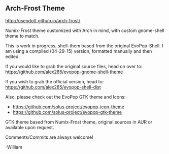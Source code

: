 ## Arch-Frost Theme

http://osendott.github.io/arch-frost/

Numix-Frost theme customized with Arch in mind, with custom gnome-shell theme to match.

This is work in progress, shell-them based from the original EvoPop-Shell.
I am using a compiled (04-29-15) version, formatted manually and then edited. 

If you would like to grab the original source files, head on over to:
https://github.com/alex285/evopop-gnome-shell-theme

If you wish to grab the official version, head to:
https://github.com/alex285/evopop-shell-dist

Also, please check out the EvoPop GTK theme and Icons:

* https://github.com/solus-project/evopop-icon-theme
* https://github.com/solus-project/evopop-gtk-theme

GTK theme based from Numix-Frost theme, original sources in AUR
or available upon request.

Comments/Commits are always welcome!

-William




